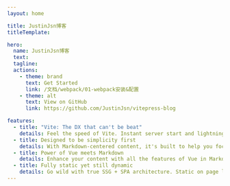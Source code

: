```yaml
---
layout: home

title: JustinJsn博客
titleTemplate:

hero:
  name: JustinJsn博客
  text:
  tagline:
  actions:
    - theme: brand
      text: Get Started
      link: /文档/webpack/01-webpack安装&配置
    - theme: alt
      text: View on GitHub
      link: https://github.com/JustinJsn/vitepress-blog

features:
  - title: "Vite: The DX that can't be beat"
    details: Feel the speed of Vite. Instant server start and lightning fast HMR that stays fast regardless of the app size.
  - title: Designed to be simplicity first
    details: With Markdown-centered content, it's built to help you focus on writing and deployed with minimum configuration.
  - title: Power of Vue meets Markdown
    details: Enhance your content with all the features of Vue in Markdown, while being able to customize your site with Vue.
  - title: Fully static yet still dynamic
    details: Go wild with true SSG + SPA architecture. Static on page load, but engage users with 100% interactivity from there.
---
```

